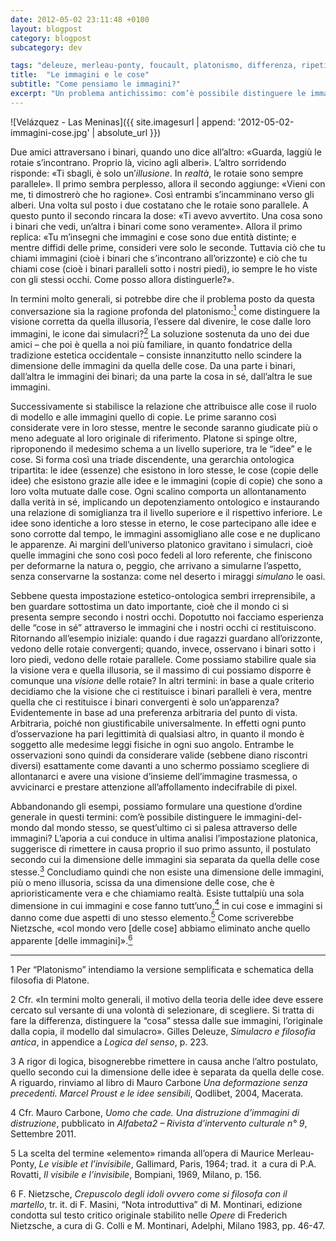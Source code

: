 ```yaml
---
date: 2012-05-02 23:11:48 +0100
layout: blogpost
category: blogpost
subcategory: dev

tags: "deleuze, merleau-ponty, foucault, platonismo, differenza, ripetizione"
title:  "Le immagini e le cose"
subtitle: "Come pensiamo le immagini?"
excerpt: "Un problema antichissimo: com’è possibile distinguere le immagini del mondo dal mondo stesso, se quest’ultimo ci si palesa attraverso delle immagini?"
---
```


![Velázquez - Las Meninas]({{ site.imagesurl | append: '2012-05-02-immagini-cose.jpg' | absolute_url }})

Due amici attraversano i binari, quando uno dice all’altro: «Guarda, laggiù le rotaie s’incontrano. Proprio là, vicino agli alberi». L’altro sorridendo risponde: «Ti sbagli, è solo un’_illusione_. In _realtà_, le rotaie sono sempre parallele». Il primo sembra perplesso, allora il secondo aggiunge: «Vieni con me, ti dimostrerò che ho ragione». Così entrambi s’incamminano verso gli alberi. Una volta sul posto i due costatano che le rotaie sono parallele. A questo punto il secondo rincara la dose: «Ti avevo avvertito. Una cosa sono i binari che vedi, un’altra i binari come sono veramente». Allora il primo replica: «Tu m’insegni che immagini e cose sono due entità distinte; e mentre diffidi delle prime, consideri vere solo le seconde. Tuttavia ciò che tu chiami immagini (cioè i binari che s’incontrano all’orizzonte) e ciò che tu chiami cose (cioè i binari paralleli sotto i nostri piedi), io sempre le ho viste con gli stessi occhi. Come posso allora distinguerle?».

In termini molto generali, si potrebbe dire che il problema posto da questa conversazione sia la ragione profonda del platonismo:<a href="#1"><sup>1</sup></a> come distinguere la visione corretta da quella illusoria, l’essere dal divenire, le cose dalle loro immagini, le icone dai simulacri?<a href="#2"><sup>2</sup></a> La soluzione sostenuta da uno dei due amici – che poi è quella a noi più familiare, in quanto fondatrice della tradizione estetica occidentale – consiste innanzitutto nello scindere la dimensione delle immagini da quella delle cose. Da una parte i binari, dall’altra le immagini dei binari; da una parte la cosa in sé, dall’altra le sue immagini.

Successivamente si stabilisce la relazione che attribuisce alle cose il ruolo di modello e alle immagini quello di copie. Le prime saranno così considerate vere in loro stesse, mentre le seconde saranno giudicate più o meno adeguate al loro originale di riferimento. Platone si spinge oltre, riproponendo il medesimo schema a un livello superiore, tra le “idee” e le cose. Si forma così una triade discendente, una gerarchia ontologica tripartita: le idee (essenze) che esistono in loro stesse, le cose (copie delle idee) che esistono grazie alle idee e le immagini (copie di copie) che sono a loro volta mutuate dalle cose. Ogni scalino comporta un allontanamento dalla verità in sé, implicando un depotenziamento ontologico e instaurando una relazione di somiglianza tra il livello superiore e il rispettivo inferiore. Le idee sono identiche a loro stesse in eterno, le cose partecipano alle idee e sono corrotte dal tempo, le immagini assomigliano alle cose e ne duplicano le apparenze. Ai margini dell’universo platonico gravitano i simulacri, cioè quelle immagini che sono così poco fedeli al loro referente, che finiscono per deformarne la natura o, peggio, che arrivano a simularne l’aspetto, senza conservarne la sostanza: come nel deserto i miraggi _simulano_ le oasi.

Sebbene questa impostazione estetico-ontologica sembri irreprensibile, a ben guardare sottostima un dato importante, cioè che il mondo ci si presenta sempre secondo i nostri occhi. Dopotutto noi facciamo esperienza delle “cose in sé” attraverso le immagini che i nostri occhi ci restituiscono. Ritornando all’esempio iniziale: quando i due ragazzi guardano all’orizzonte, vedono delle rotaie convergenti; quando, invece, osservano i binari sotto i loro piedi, vedono delle rotaie parallele. Come possiamo stabilire quale sia la visione vera e quella illusoria, se il massimo di cui possiamo disporre è comunque una _visione_ delle rotaie? In altri termini: in base a quale criterio decidiamo che la visione che ci restituisce i binari paralleli è vera, mentre quella che ci restituisce i binari convergenti è solo un’apparenza? Evidentemente in base ad una preferenza arbitraria del punto di vista. Arbitraria, poiché non giustificabile universalmente. In effetti ogni punto d’osservazione ha pari legittimità di qualsiasi altro, in quanto il mondo è soggetto alle medesime leggi fisiche in ogni suo angolo. Entrambe le osservazioni sono quindi da considerare valide (sebbene diano riscontri diversi) esattamente come davanti a uno schermo possiamo scegliere di allontanarci e avere una visione d’insieme dell’immagine trasmessa, o avvicinarci e prestare attenzione all’affollamento indecifrabile di pixel.

Abbandonando gli esempi, possiamo formulare una questione d’ordine generale in questi termini: com’è possibile distinguere le immagini-del-mondo dal mondo stesso, se quest’ultimo ci si palesa attraverso delle immagini? L’aporia a cui conduce in ultima analisi l’impostazione platonica, suggerisce di rimettere in causa proprio il suo primo assunto, il postulato secondo cui la dimensione delle immagini sia separata da quella delle cose stesse.<a href="#3"><sup>3</sup></a> Concludiamo quindi che non esiste una dimensione delle immagini, più o meno illusoria, scissa da una dimensione delle cose, che è aprioristicamente vera e che chiamiamo realtà. Esiste tuttalpiù una sola dimensione in cui immagini e cose fanno tutt’uno,<a href="#4"><sup>4</sup></a> in cui cose e immagini si danno come due aspetti di uno stesso elemento.<a href="#5"><sup>5</sup></a> Come scriverebbe Nietzsche, «col mondo vero [delle cose] abbiamo eliminato anche quello apparente [delle immagini]».<a href="#6"><sup>6</sup></a>

<hr/>

<a class="footnote" id="1">1</a> Per “Platonismo” intendiamo la versione semplificata e schematica della filosofia di Platone.

<a class="footnote" id="2">2</a> Cfr. «In termini molto generali, il motivo della teoria delle idee deve essere cercato sul versante di una volontà di selezionare, di scegliere. Si tratta di fare la differenza, distinguere la “cosa” stessa dalle sue immagini, l’originale dalla copia, il modello dal simulacro». Gilles Deleuze, _Simulacro e filosofia antica_, in appendice a _Logica del senso_, p. 223.

<a class="footnote" id="3">3</a> A rigor di logica, bisognerebbe rimettere in causa anche l’altro postulato, quello secondo cui la dimensione delle idee è separata da quella delle cose. A riguardo, rinviamo al libro di Mauro Carbone _Una deformazione senza precedenti. Marcel Proust e le idee sensibili_, Qodlibet, 2004, Macerata.

<a class="footnote" id="4">4</a> Cfr. Mauro Carbone, _Uomo che cade. Una distruzione d’immagini di distruzione_, pubblicato in _Alfabeta2 – Rivista d’intervento culturale n° 9_, Settembre 2011.

<a class="footnote" id="5">5</a> La scelta del termine «elemento» rimanda all’opera di Maurice Merleau-Ponty, _Le visible et l’invisibile_, Gallimard, Paris, 1964; trad. it  a cura di P.A. Rovatti, _Il visibile e l’invisibile_, Bompiani, 1969, Milano, p. 156.

<a class="footnote" id="6">6</a> F. Nietzsche, _Crepuscolo degli idoli ovvero come si filosofa con il martello_, tr. it. di F. Masini, “Nota introduttiva” di M. Montinari, edizione condotta sul testo critico originale stabilito nelle _Opere_ di Frederich Nietzsche, a cura di G. Colli e M. Montinari, Adelphi, Milano 1983, pp. 46-47.
